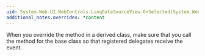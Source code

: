 ```yaml
---
uid: System.Web.UI.WebControls.LinqDataSourceView.OnSelected(System.Web.UI.WebControls.LinqDataSourceStatusEventArgs)
additional_notes.overrides: *content
---
```


<p>When you override the <xref href="System.Web.UI.WebControls.LinqDataSourceView.OnSelected(System.Web.UI.WebControls.LinqDataSourceStatusEventArgs)"></xref> method in a derived class, make sure that you call the <xref href="System.Web.UI.WebControls.LinqDataSourceView.OnSelected(System.Web.UI.WebControls.LinqDataSourceStatusEventArgs)"></xref> method for the base class so that registered delegates receive the event.</p>


